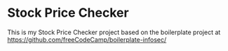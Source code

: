 # Stock Price Checker

This is my Stock Price Checker project based on the boilerplate project at https://github.com/freeCodeCamp/boilerplate-infosec/
